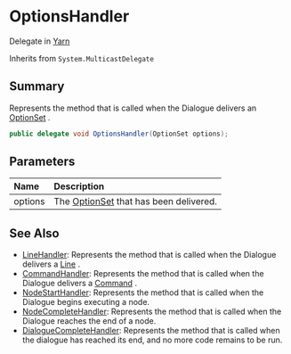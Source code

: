 # OptionsHandler

Delegate in [Yarn](/api/csharp/yarn.md)

Inherits from `System.MulticastDelegate`

## Summary


Represents the method that is called when the Dialogue delivers an
<a href="yarn.optionset.md">OptionSet</a> .


```csharp
public delegate void OptionsHandler(OptionSet options);
```

## Parameters

|Name|Description|
|:---|:---|
|options|The  <a href="yarn.optionset.md">OptionSet</a>  that has been delivered.|

## See Also

* [LineHandler](/api/csharp/yarn.linehandler.md): Represents the method that is called when the Dialogue delivers a <a href="yarn.line.md">Line</a> .
* [CommandHandler](/api/csharp/yarn.commandhandler.md): Represents the method that is called when the Dialogue delivers a <a href="yarn.command.md">Command</a> .
* [NodeStartHandler](/api/csharp/yarn.nodestarthandler.md): Represents the method that is called when the Dialogue begins executing a node.
* [NodeCompleteHandler](/api/csharp/yarn.nodecompletehandler.md): Represents the method that is called when the Dialogue reaches the end of a node.
* [DialogueCompleteHandler](/api/csharp/yarn.dialoguecompletehandler.md): Represents the method that is called when the dialogue has reached its end, and no more code remains to be run.

